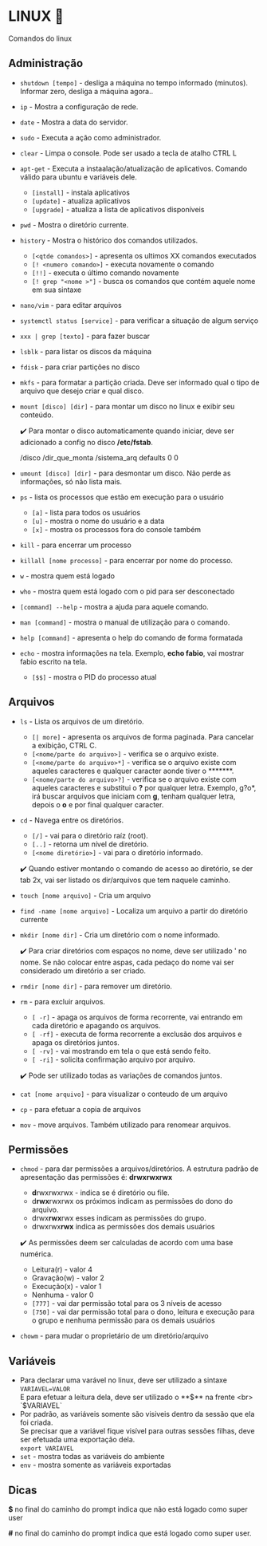 # LINUX 🐧

Comandos do linux 

## Administração

* `shutdown [tempo]` - desliga a máquina no tempo informado (minutos). Informar zero, desliga a máquina agora..
* `ip` - Mostra a configuração de rede.
* `date` - Mostra a data do servidor.
* `sudo` - Executa a ação como administrador.
* `clear` - Limpa o console. Pode ser usado a tecla de atalho CTRL L
* `apt-get` - Executa a instaalação/atualização de aplicativos. Comando válido para ubuntu e variáveis dele.
    * `[install]` - instala aplicativos
    * `[update]` - atualiza aplicativos
    * `[upgrade]` - atualiza a lista de aplicativos disponíveis
* `pwd` - Mostra o diretório currente.
* `history` - Mostra o histórico dos comandos utilizados.
    * `[<qtde comandos>]` - apresenta os ultimos XX comandos executados
    * `[! <numero comando>]` - executa novamente o comando
    * `[!!]` - executa o último comando novamente
    * `[! grep "<nome >"]` - busca os comandos que contém aquele nome em sua sintaxe
* `nano/vim` - para editar arquivos
* `systemctl status [service]` - para verificar a situação de algum serviço
* `xxx | grep [texto]` - para fazer buscar
* `lsblk` - para listar os discos da máquina
* `fdisk` - para criar partições no disco
* `mkfs` - para formatar a partição criada. Deve ser informado qual o tipo de arquivo que desejo criar e qual disco.
* `mount [disco] [dir]` - para montar um disco no linux e exibir seu conteúdo.

    ✔️ Para montar o disco automaticamente quando iniciar, deve ser adicionado a config no disco **/etc/fstab**.

    /disco  /dir_que_monta  /sistema_arq    defaults 0 0

* `umount [disco] [dir]` - para desmontar um disco. Não perde as informações, só não lista mais.
* `ps` - lista os processos que estão em execução para o usuário
    * `[a]` - lista para todos os usuários
    * `[u]` - mostra o nome do usuário e a data
    * `[x]` - mostra os processos fora do console também
* `kill` - para encerrar um processo
* `killall [nome processo]` - para encerrar por nome do processo.
* `w` - mostra quem está logado
* `who` - mostra quem está logado com o pid para ser desconectado
* `[command] --help` - mostra a ajuda para aquele comando.
* `man [command]` - mostra o manual de utilização para o comando.
* `help [command]` - apresenta o help do comando de forma formatada
* `echo` - mostra informações na tela. Exemplo, **echo fabio**, vai mostrar fabio escrito na tela.
    * `[$$]` - mostra o PID do processo atual

## Arquivos

* `ls` - Lista os arquivos de um diretório.
    * `[| more]` - apresenta os arquivos de forma paginada. Para cancelar a exibição, CTRL C.
    * `[<nome/parte do arquivo>]` - verifica se o arquivo existe.
    * `[<nome/parte do arquivo>*]` - verifica se o arquivo existe com aqueles caracteres e qualquer caracter aonde tiver o *******.
    * `[<nome/parte do arquivo>?]` - verifica se o arquivo existe com aqueles caracteres e substitui o **?** por qualquer letra. Exemplo, g?o*, irá buscar arquivos que iniciam com **g**, tenham qualquer letra, depois o **o** e por final qualquer caracter.

* `cd` - Navega entre os diretórios.
    * `[/]` - vai para o diretório raíz (root).
    * `[..]` - retorna um nível de diretório.
    * `[<nome diretório>]` - vai para o diretório informado.

    ✔️ Quando estiver montando o comando de acesso ao diretório, se der tab 2x, vai ser listado os dir/arquivos que tem naquele caminho.

* `touch [nome arquivo]` - Cria um arquivo
* `find -name [nome arquivo]` - Localiza um arquivo a partir do diretório currente
* `mkdir [nome dir]` - Cria um diretório com o nome informado. 
    
    ✔️ Para criar diretórios com espaços no nome, deve ser utilizado ' no nome. Se não colocar entre aspas, cada pedaço do nome vai ser considerado um diretório a ser criado.

* `rmdir [nome dir]` - para remover um diretório.
* `rm` - para excluir arquivos.
    * `[ -r]` - apaga os arquivos de forma recorrente, vai entrando em cada diretório e apagando os arquivos.
    * `[ -rf]` - executa de forma recorrente a exclusão dos arquivos e apaga os diretórios juntos.
    * `[ -rv]` - vai mostrando em tela o que está sendo feito.
    * `[ -ri]` - solicita confirmação arquivo por arquivo.

    ✔️ Pode ser utilizado todas as variações de comandos juntos.

* `cat [nome arquivo]` - para visualizar o conteudo de um arquivo
* `cp` - para efetuar a copia de arquivos
* `mov` - move arquivos. Também utilizado para renomear arquivos.

## Permissões

* `chmod` - para dar permissões a arquivos/diretórios. A estrutura padrão de apresentação das permissões é: **drwxrwxrwx**
    * **d**rwxrwxrwx - indica se é diretório ou file.
    * d**rwx**rwxrwx os próximos indicam as permissões do dono do arquivo.
    * drwx**rwx**rwx esses indicam as permissões do grupo.
    * drwxrwx**rwx** indica as permissões dos demais usuários

    ✔️ As permissões deem ser calculadas de acordo com uma base numérica.

    * Leitura(r) - valor 4
    * Gravação(w) - valor 2
    * Execução(x) - valor 1
    * Nenhuma - valor 0
    * `[777]` - vai dar permissão total para os 3 níveis de acesso
    * `[750]` - vai dar permissão total para o dono, leitura e execução para o grupo e nenhuma permissão para os demais usuários
* `chowm` - para mudar o proprietário de um diretório/arquivo    


## Variáveis

* Para declarar uma varável no linux, deve ser utilizado a sintaxe <br>
`VARIAVEL=VALOR` <br>
E para efetuar a leitura dela, deve ser utilizado o **$** na frente <br>
`$VARIAVEL`
* Por padrão, as variáveis somente são visiveis dentro da sessão que ela foi criada. <br>
Se precisar que a variável fique visível para outras sessões filhas, deve ser efetuada uma exportação dela. <br>
`export VARIAVEL` <br>
* `set` - mostra todas as variáveis do ambiente
* `env` - mostra somente as variáveis exportadas

## Dicas

**$** no final do caminho do prompt indica que não está logado como super user

**#** no final do caminho do prompt indica que está logado como super user.    
